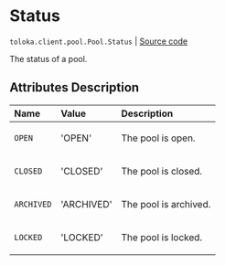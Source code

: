 # Status
`toloka.client.pool.Pool.Status` | [Source code](https://github.com/Toloka/toloka-kit/blob/v1.2.0.post1/src/client/pool/__init__.py#L163)

The status of a pool.

## Attributes Description

| Name | Value | Description |
| :------| :-----------| :----------| 
`OPEN`|'OPEN'|<p>The pool is open.</p>
`CLOSED`|'CLOSED'|<p>The pool is closed.</p>
`ARCHIVED`|'ARCHIVED'|<p>The pool is archived.</p>
`LOCKED`|'LOCKED'|<p>The pool is locked.</p>
